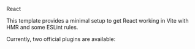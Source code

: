 React 

This template provides a minimal setup to get React working in Vite with HMR and some ESLint rules.

Currently, two official plugins are available:






